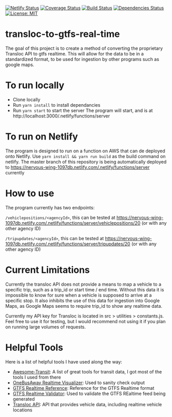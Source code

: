 [![Netlify Status](https://api.netlify.com/api/v1/badges/1e85c3f6-1242-4394-acf2-10a9f606b180/deploy-status)](https://app.netlify.com/sites/nervous-wing-1097db/deploys)
[![Coverage Status](https://coveralls.io/repos/github/jonathonwpowell/transloc-to-gtfs-real-time/badge.svg?branch=master)](https://coveralls.io/github/jonathonwpowell/transloc-to-gtfs-real-time?branch=master)
[![Build Status](https://travis-ci.org/jonathonwpowell/transloc-to-gtfs-real-time.svg?branch=master)](https://travis-ci.org/jonathonwpowell/transloc-to-gtfs-real-time)
[![Dependencies Status](https://david-dm.org/jonathonwpowell/transloc-to-gtfs-real-time/status.svg)](https://david-dm.org/jonathonwpowell/transloc-to-gtfs-real-time)
[![License: MIT](https://img.shields.io/badge/License-MIT-yellow.svg)](https://opensource.org/licenses/MIT)

# transloc-to-gtfs-real-time
The goal of this project is to create a method of converting the proprietary Transloc API to gtfs realtime.
This will allow for the data to be in a standardized format, to be used for ingestion by other programs such as google maps.

# To run locally
- Clone locally
- Run `yarn install` to install dependancies
- Run `yarn start` to start the server
The program will start, and is at http://localhost:3000/.netlify/functions/server

# To run on Netlify
The program is designed to run on a function on AWS that can de deployed onto Netlify. Use `yarn install && yarn run build` as the build command on netlify.  The master branch of this repository is being automatically deployed to https://nervous-wing-1097db.netlify.com/.netlify/functions/server currently

# How to use
The program currently has two endpoints:

`/vehiclepositions/<agencyId>`, this can be tested at https://nervous-wing-1097db.netlify.com/.netlify/functions/server/vehiclepositions/20 (or with any other agency ID)
 
 `/tripupdates/<agencyId>`, this can be tested at https://nervous-wing-1097db.netlify.com/.netlify/functions/server/tripupdates/20 (or with any other agency ID)
 
 # Current Limitations
 Currently the transloc API does not provide a means to map a vehicle to a specific trip, such as a trip_id or start time / end time.  Without this data it is impossible to know for sure when a vehicle is supposed to arrive at a specific stop.  It also inhibits the use of this data for ingestion into Google Maps, as Google Maps seems to require trip_id to show any realtime data.
 
 Currently my API key for Transloc is located in src > utilities > constants.js.  Feel free to use it for testing, but I would recommend not using it if you plan on running large volumes of requests.
 
 # Helpful Tools
 Here is a list of helpful tools I have used along the way:
  - [Awesome-Transit](https://project-awesome.org/CUTR-at-USF/awesome-transit#gtfs-realtime-convertors): A list of great tools for transit data, I got most of the tools I used from there
  - [OneBusAway Realtime Visualizer](https://github.com/OneBusAway/onebusaway-gtfs-realtime-visualizer/wiki): Used to sanity check output
  - [GTFS Realtime Reference](https://developers.google.com/transit/gtfs-realtime/reference): Reference for the GTFS Realtime format
  - [GTFS Realtime Validator](https://github.com/CUTR-at-USF/gtfs-realtime-validator): Used to validate the GTFS REaltime feed being generated
  - [Transloc API](https://rapidapi.com/transloc/api/openapi-1-2): API that provides vehicle data, including realtime vehicle locations
